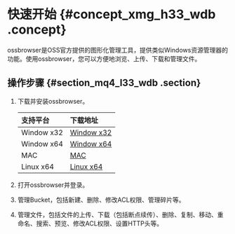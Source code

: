 # 快速开始 {#concept_xmg_h33_wdb .concept}

ossbrowser是OSS官方提供的图形化管理工具，提供类似Windows资源管理器的功能。使用ossbrowser，您可以方便地浏览、上传、下载和管理文件。

## 操作步骤 {#section_mq4_l33_wdb .section}

1.  下载并安装ossbrowser。

    |支持平台|下载地址|
    |:---|:---|
    |Window x32|[Window x32](https://github.com/aliyun/oss-browser/blob/master/all-releases.md)|
    |Window x64|[Window x64](https://github.com/aliyun/oss-browser/blob/master/all-releases.md)|
    |MAC|[MAC](https://github.com/aliyun/oss-browser/blob/master/all-releases.md)|
    |Linux x64|[Linux x64](https://github.com/aliyun/oss-browser/blob/master/all-releases.md)|

2.  打开ossbrowser并登录。
3.  管理Bucket，包括新建、删除、修改ACL权限、管理碎片等。
4.  管理文件，包括文件的上传、下载（包括断点续传）、删除、复制、移动、重命名、搜索、预览、修改ACL权限、设置HTTP头等。

